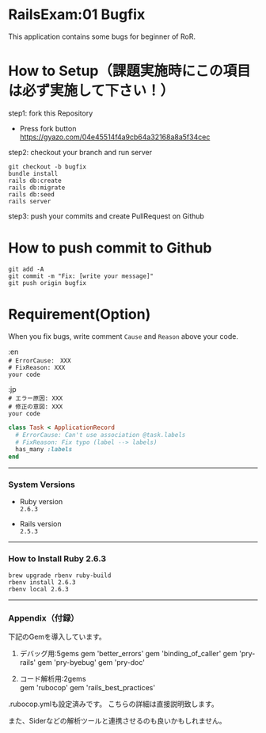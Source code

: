 # RailsExam:01 Bugfix

This application contains some bugs for beginner of RoR. 

# How to Setup（課題実施時にこの項目は必ず実施して下さい！）
step1: fork this Repository
- Press fork button  
https://gyazo.com/04e45514f4a9cb64a32168a8a5f34cec  

step2: checkout your branch and run server  
  
`git checkout -b bugfix`  
`bundle install`  
`rails db:create`  
`rails db:migrate`  
`rails db:seed`  
`rails server`  

step3: push your commits and create PullRequest on Github

# How to push commit to Github
`git add -A`  
`git commit -m "Fix: [write your message]"`  
`git push origin bugfix`  


# Requirement(Option)

When you fix bugs, write comment `Cause` and `Reason` above your code.  

:en  
`# ErrorCause:　XXX`  
`# FixReason: XXX`  
`your code`  

:jp  
`# エラー原因: XXX`  
`# 修正の意図: XXX`  
`your code`  
```ruby
class Task < ApplicationRecord
  # ErrorCause: Can't use association @task.labels
  # FixReason: Fix typo (label --> labels)
  has_many :labels
end
```

---
### System Versions

* Ruby version  
`2.6.3`

* Rails version  
`2.5.3`

---
### How to Install Ruby 2.6.3
`brew upgrade rbenv ruby-build`  
`rbenv install 2.6.3`  
`rbenv local 2.6.3`  

---
### Appendix（付録）
下記のGemを導入しています。
1. デバッグ用:5gems
  gem 'better_errors'
  gem 'binding_of_caller'
  gem 'pry-rails'
  gem 'pry-byebug'
  gem 'pry-doc'
  
2. コード解析用:2gems  
  gem 'rubocop'
  gem 'rails_best_practices'

.rubocop.ymlも設定済みです。
こちらの詳細は直接説明致します。

また、Siderなどの解析ツールと連携させるのも良いかもしれません。

